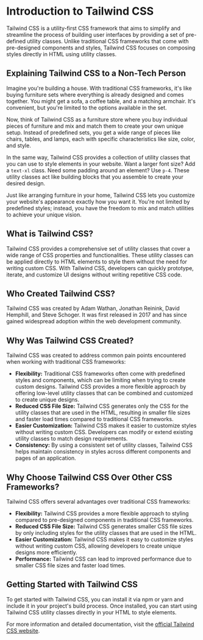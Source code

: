 # Introduction to Tailwind CSS

Tailwind CSS is a utility-first CSS framework that aims to simplify and streamline the process of building user interfaces by providing a set of pre-defined utility classes. Unlike traditional CSS frameworks that come with pre-designed components and styles, Tailwind CSS focuses on composing styles directly in HTML using utility classes.

## Explaining Tailwind CSS to a Non-Tech Person

Imagine you're building a house. With traditional CSS frameworks, it's like buying furniture sets where everything is already designed and comes together. You might get a sofa, a coffee table, and a matching armchair. It's convenient, but you're limited to the options available in the set.

Now, think of Tailwind CSS as a furniture store where you buy individual pieces of furniture and mix and match them to create your own unique setup. Instead of predefined sets, you get a wide range of pieces like chairs, tables, and lamps, each with specific characteristics like size, color, and style.

In the same way, Tailwind CSS provides a collection of utility classes that you can use to style elements in your website. Want a larger font size? Add a `text-xl` class. Need some padding around an element? Use `p-4`. These utility classes act like building blocks that you assemble to create your desired design.

Just like arranging furniture in your home, Tailwind CSS lets you customize your website's appearance exactly how you want it. You're not limited by predefined styles; instead, you have the freedom to mix and match utilities to achieve your unique vision.

## What is Tailwind CSS?

Tailwind CSS provides a comprehensive set of utility classes that cover a wide range of CSS properties and functionalities. These utility classes can be applied directly to HTML elements to style them without the need for writing custom CSS. With Tailwind CSS, developers can quickly prototype, iterate, and customize UI designs without writing repetitive CSS code.

## Who Created Tailwind CSS?

Tailwind CSS was created by Adam Wathan, Jonathan Reinink, David Hemphill, and Steve Schoger. It was first released in 2017 and has since gained widespread adoption within the web development community.

## Why Was Tailwind CSS Created?

Tailwind CSS was created to address common pain points encountered when working with traditional CSS frameworks:

- **Flexibility:** Traditional CSS frameworks often come with predefined styles and components, which can be limiting when trying to create custom designs. Tailwind CSS provides a more flexible approach by offering low-level utility classes that can be combined and customized to create unique designs.
- **Reduced CSS File Size:** Tailwind CSS generates only the CSS for the utility classes that are used in the HTML, resulting in smaller file sizes and faster load times compared to traditional CSS frameworks.
- **Easier Customization:** Tailwind CSS makes it easier to customize styles without writing custom CSS. Developers can modify or extend existing utility classes to match design requirements.
- **Consistency:** By using a consistent set of utility classes, Tailwind CSS helps maintain consistency in styles across different components and pages of an application.

## Why Choose Tailwind CSS Over Other CSS Frameworks?

Tailwind CSS offers several advantages over traditional CSS frameworks:

- **Flexibility:** Tailwind CSS provides a more flexible approach to styling compared to pre-designed components in traditional CSS frameworks.
- **Reduced CSS File Size:** Tailwind CSS generates smaller CSS file sizes by only including styles for the utility classes that are used in the HTML.
- **Easier Customization:** Tailwind CSS makes it easy to customize styles without writing custom CSS, allowing developers to create unique designs more efficiently.
- **Performance:** Tailwind CSS can lead to improved performance due to smaller CSS file sizes and faster load times.

## Getting Started with Tailwind CSS

To get started with Tailwind CSS, you can install it via npm or yarn and include it in your project's build process. Once installed, you can start using Tailwind CSS utility classes directly in your HTML to style elements.

For more information and detailed documentation, visit the [official Tailwind CSS website](https://tailwindcss.com/).
